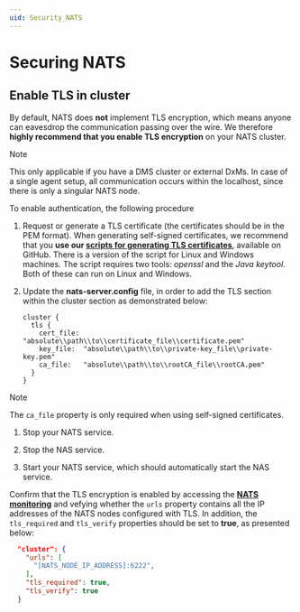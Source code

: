 ```yaml
---
uid: Security_NATS
---
```


# Securing NATS

## Enable TLS in cluster

By default, NATS does **not** implement TLS encryption, which means anyone can eavesdrop the communication passing over the wire. We therefore **highly recommend that you enable TLS encryption** on your NATS cluster.

> [!NOTE]
> This only applicable if you have a DMS cluster or external DxMs. In case of a single agent setup, all communication occurs within the localhost, since there is only a singular NATS node.

To enable authentication, the following procedure 

1. Request or generate a TLS certificate (the certificates should be in the PEM format). When generating self-signed certificates, we recommend that you **use our [scripts for generating TLS certificates](https://github.com/SkylineCommunications/generate-tls-certificates)**, available on GitHub. There is a version of the script for Linux and Windows machines. The script requires two tools: *openssl* and the *Java keytool*. Both of these can run on Linux and Windows.
   
1. Update the **nats-server.config** file, in order to add the TLS section within the cluster section as demonstrated below:
    
   ```
   cluster {
     tls {
       cert_file: "absolute\\path\\to\\certificate_file\\certificate.pem"
       key_file:  "absolute\\path\\to\\private-key_file\\private-key.pem"
       ca_file:   "absolute\\path\\to\\rootCA_file\\rootCA.pem"
     }
   }
   ```
> [!NOTE]
> The `ca_file` property is only required when using self-signed certificates.
   
1. Stop your NATS service.

1. Stop the NAS service.

1. Start your NATS service, which should automatically start the NAS service.


Confirm that the TLS encryption is enabled by accessing the **[NATS monitoring](http://localhost:8222/varz)** and vefying whether the `urls` property contains all the IP addresses of the NATS nodes configured with TLS. In addition, the `tls_required` and `tls_verify` properties should be set to **true**, as presented below:

   ```json
     "cluster": {
       "urls": [
         "[NATS_NODE_IP_ADDRESS]:6222",
       ],
       "tls_required": true,
       "tls_verify": true
     }
  ```
